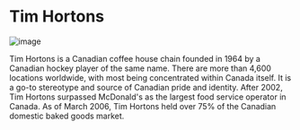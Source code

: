 # Tim Hortons

![image](https://user-images.githubusercontent.com/90410621/133321592-9da9ea48-97de-4a60-a154-7dbeecabedb7.png)

Tim Hortons is a Canadian coffee house chain founded in 1964 by a Canadian hockey player of the same name. There are more than 4,600 locations worldwide, with most being concentrated within Canada itself. It is a go-to stereotype and source of Canadian pride and identity. After 2002, Tim Hortons surpassed McDonald's as the largest food service operator in Canada. As of March 2006, Tim Hortons held over 75% of the Canadian domestic baked goods market.


